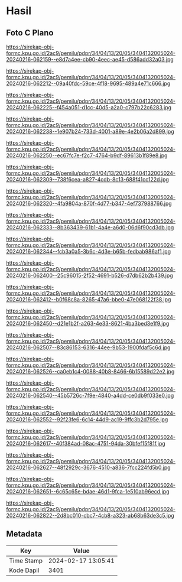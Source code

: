 # Hasil

## Foto C Plano

https://sirekap-obj-formc.kpu.go.id/2ac9/pemilu/pdpr/34/04/13/20/05/3404132005024-20240216-062159--e8d7a4ee-cb90-4eec-ae45-d586add32a03.jpg

https://sirekap-obj-formc.kpu.go.id/2ac9/pemilu/pdpr/34/04/13/20/05/3404132005024-20240216-062212--09a40fdc-59ce-4f18-9695-489a4e71c666.jpg

https://sirekap-obj-formc.kpu.go.id/2ac9/pemilu/pdpr/34/04/13/20/05/3404132005024-20240216-062225--f454a051-d1cc-40d5-a2a0-c797b22c6283.jpg

https://sirekap-obj-formc.kpu.go.id/2ac9/pemilu/pdpr/34/04/13/20/05/3404132005024-20240216-062238--1e907b24-733d-4001-a89e-4e2b06a2d899.jpg

https://sirekap-obj-formc.kpu.go.id/2ac9/pemilu/pdpr/34/04/13/20/05/3404132005024-20240216-062250--ec67fc7e-f2c7-4764-b9df-89613b1f89e8.jpg

https://sirekap-obj-formc.kpu.go.id/2ac9/pemilu/pdpr/34/04/13/20/05/3404132005024-20240216-062309--738f6cea-a827-4cdb-8c13-688f41cc122d.jpg

https://sirekap-obj-formc.kpu.go.id/2ac9/pemilu/pdpr/34/04/13/20/05/3404132005024-20240216-062320--4fa9804a-870f-4d77-b347-4ef737988766.jpg

https://sirekap-obj-formc.kpu.go.id/2ac9/pemilu/pdpr/34/04/13/20/05/3404132005024-20240216-062333--8b363439-61b1-4a4e-a6d0-06d6f90cd3db.jpg

https://sirekap-obj-formc.kpu.go.id/2ac9/pemilu/pdpr/34/04/13/20/05/3404132005024-20240216-062344--fcb3a0a5-3b6c-4d3e-b65b-fedbab986af1.jpg

https://sirekap-obj-formc.kpu.go.id/2ac9/pemilu/pdpr/34/04/13/20/05/3404132005024-20240216-062400--25c96015-2f52-4691-b526-d7db62b2b439.jpg

https://sirekap-obj-formc.kpu.go.id/2ac9/pemilu/pdpr/34/04/13/20/05/3404132005024-20240216-062412--b0f68c8a-8265-47a6-bbe0-47e068122f38.jpg

https://sirekap-obj-formc.kpu.go.id/2ac9/pemilu/pdpr/34/04/13/20/05/3404132005024-20240216-062450--d21e1b2f-a263-4e33-8621-4ba3bed3e1f9.jpg

https://sirekap-obj-formc.kpu.go.id/2ac9/pemilu/pdpr/34/04/13/20/05/3404132005024-20240216-062507--83c86153-6316-44ee-9b53-1900fdaf5c6d.jpg

https://sirekap-obj-formc.kpu.go.id/2ac9/pemilu/pdpr/34/04/13/20/05/3404132005024-20240216-062526--ca0eb1c4-0088-40b8-8466-6b15589d22e2.jpg

https://sirekap-obj-formc.kpu.go.id/2ac9/pemilu/pdpr/34/04/13/20/05/3404132005024-20240216-062540--45b5726c-7f9e-4840-a4dd-ce0db9f033e0.jpg

https://sirekap-obj-formc.kpu.go.id/2ac9/pemilu/pdpr/34/04/13/20/05/3404132005024-20240216-062552--92f23fe6-6c14-44d9-ac19-9ffc3b2d795e.jpg

https://sirekap-obj-formc.kpu.go.id/2ac9/pemilu/pdpr/34/04/13/20/05/3404132005024-20240216-062617--40f384ad-08ac-4751-94da-30bfef15f81f.jpg

https://sirekap-obj-formc.kpu.go.id/2ac9/pemilu/pdpr/34/04/13/20/05/3404132005024-20240216-062627--48f2929c-3676-4510-a836-7fcc224fd5b0.jpg

https://sirekap-obj-formc.kpu.go.id/2ac9/pemilu/pdpr/34/04/13/20/05/3404132005024-20240216-062651--6c65c65e-bdae-46d1-9fca-1e510ab96ecd.jpg

https://sirekap-obj-formc.kpu.go.id/2ac9/pemilu/pdpr/34/04/13/20/05/3404132005024-20240216-062822--2d8bc010-cbc7-4cb8-a323-ab68b63de3c5.jpg


## Metadata

| Key        | Value               |
| ---------- | ------------------- |
| Time Stamp | 2024-02-17 13:05:41 |
| Kode Dapil | 3401                |



